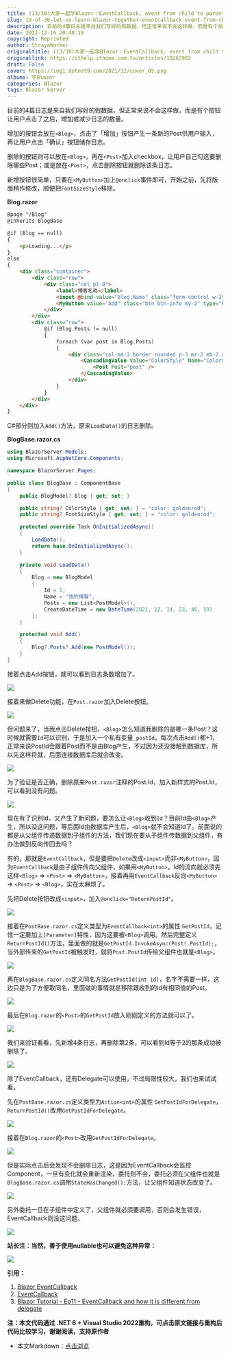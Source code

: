 ```yaml
---
title: (13/30)大家一起学Blazor：EventCallback, event from child to parent
slug: 13-of-30-let-us-learn-blazor-together-eventcallback-event-from-child-to-parent
description: 目前的4篇日志是来自我们写好的假数据，但正常来说不会这样做，而是有个按钮让用户点击了之后，增加或减少日志的数量。
date: 2021-12-16 20:48:19
copyright: Reprinted
author: StrayaWorker
originaltitle: (13/30)大家一起学Blazor：EventCallback, event from child to parent
originallink: https://ithelp.ithome.com.tw/articles/10262982
draft: False
cover: https://img1.dotnet9.com/2021/12/cover_05.png
albums: 学Blazor
categories: Blazor
tags: Blazor Server
---
```


目前的4篇日志是来自我们写好的假数据，但正常来说不会这样做，而是有个按钮让用户点击了之后，增加或减少日志的数量。

增加的按钮会放在`<Blog>`，点击了「增加」按钮产生一条新的Post供用户输入，再让用户点击「确认」按钮储存日志。

删除的按钮则可以放在`<Blog>`，再在`<Post>`加入checkbox，让用户自己勾选要删除哪些Post；或是放在`<Post>`，点击删除按钮就删除该条日志。

新增按钮很简单，只要在`<MyButton>`加上`@onclick`事件即可，开始之前，先将版面稍作修改，顺便把`FontSizeStyle`移除。

**Blog.razor**

```html
@page "/Blog"
@inherits BlogBase

@if (Blog == null)
{
    <p>Loading...</p>
}
else
{
    <div class="container">
        <div class="row">
            <div class="col pl-0">
                <label>博客名称</label>
                <input @bind-value="Blog.Name" class="form-control w-25"/>
                <MyButton value="Add" class="btn btn-info my-2" type="button" @onclick="Add"/>
            </div>
        </div>
        <div class="row">
            @if (Blog.Posts != null)
            {
                foreach (var post in Blog.Posts)
                {
                    <div class="col-md-3 border rounded p-3 mr-2 mb-2 w-25">
                        <CascadingValue Value="ColorStyle" Name="ColorStyle" IsFixed="true">
                            <Post Post="post" />
                        </CascadingValue>
                    </div>
                }
            }
        </div>
    </div>
}
```

C#部分则加入`Add()`方法，原来`LoadData()`的日志删除。

**BlogBase.razor.cs**

```C#
using BlazorServer.Models;
using Microsoft.AspNetCore.Components;

namespace BlazorServer.Pages;

public class BlogBase : ComponentBase
{
	public BlogModel? Blog { get; set; }

	public string? ColorStyle { get; set; } = "color: goldenrod";
	public string? FontSizeStyle { get; set; } = "color: goldenrod";

	protected override Task OnInitializedAsync()
	{
		LoadData();
		return base.OnInitializedAsync();
	}

	private void LoadData()
	{
		Blog = new BlogModel
		{
			Id = 1,
			Name = "我的博客",
			Posts = new List<PostModel>(),
			CreateDateTime = new DateTime(2021, 12, 14, 23, 46, 59)
		};
	}

	protected void Add()
	{
		Blog?.Posts?.Add(new PostModel());
	}
}
```

接着点击Add按钮，就可以看到日志条数增加了。

![](https://img1.dotnet9.com/2021/12/2101.gif)

接着来做Delete功能，在`Post.razor`加入Delete按钮。

![](https://img1.dotnet9.com/2021/12/2102.png)

但问题来了，当我点击Delete按钮，`<Blog>`怎么知道我删除的是哪一条Post？这时候就需要`Id`可以识别，于是加入一个私有变量`_postId`，每次点击`Add()`都+1，正常来说PostId会跟着Post而不是由Blog产生，不过因为还没接触到数据库，所以先这样将就，后面连接数据库后就会改变。

![](https://img1.dotnet9.com/2021/12/2103.png)

为了验证是否正确，删除原来`Post.razor`注释的Post.Id，加入新样式的Post.Id，可以看到没有问题。

![](https://img1.dotnet9.com/2021/12/2104.png)

现在有了识别Id，又产生了新问题，要怎么让`<Blog>`收到`Id`？目前Id由`<Blog>`产生，所以没这问题，等后面Id由数据库产生后，`<Blog>`就不会知道Id了。前面说的都是从父组件传递数据到子组件的方法，我们现在要从子组件传数据到父组件，有办法做到反向传回去吗？

有的，那就是`EventCallback`，但是要把`Delete`改成`<input>`而非`<MyButton>`，因为`EventCallback`是由子组件传向父组件，如果用`<MyButton>`，Id的流向就必须先这样`<Blog>` => `<Post>` => `<MyButton>`，接着再用`EventCallback`反向`<MyButton>` => `<Post>` => `<Blog>`，实在太麻烦了。

先把Delete按钮改成`<input>`，加入`@onclick="ReturnPostId"`。

![](https://img1.dotnet9.com/2021/12/2105.png)

接着在`PostBase.razor.cs`定义类型为`EventCallback<int>`的属性 `GetPostId`，记住一定要加上`[Parameter]`特性，因为这要被`<Blog>`调用。然后完整定义`ReturnPostId()`方法，里面做的就是`GetPostId.InvokeAsync(Post!.PostId);`，当外部传来的`GetPostId`被触发时，就将`Post.PostId`传给父组件也就是`<Blog>`。

![](https://img1.dotnet9.com/2021/12/2106.png)

再在`BlogBase.razor.cs`定义同名方法`GetPostId(int id)`，名字不需要一样，这边只是为了方便取同名，里面做的事情就是移除跟收到的Id有相同值的Post。

![](https://img1.dotnet9.com/2021/12/2107.png)

最后在`Blog.razor`的`<Post>`的`GetPostId`放入刚刚定义的方法就可以了。

![](https://img1.dotnet9.com/2021/12/2108.png)

我们来验证看看，先新增4条日志，再删除第2条，可以看到Id等于2的那条成功被删除了。

![](https://img1.dotnet9.com/2021/12/2109.gif)

除了EventCallback，还有Delegate可以使用，不过局限性较大，我们也来试试看。

先在`PostBase.razor.cs`定义类型为`Action<int>`的属性 `GetPostIdForDelegate`，`ReturnPostId()`改用`GetPostIdForDelegate`。

![](https://img1.dotnet9.com/2021/12/2110.png)

接着在`Blog.razor`的`<Post>`改用`GetPostIdForDelegate`。

![](https://img1.dotnet9.com/2021/12/2111.png)

但是实际点击后会发现不会删除日志，这是因为EventCallback会监控Component，一旦有变化就会重新渲染，委托则不会，委托必须在父组件也就是`BlogBase.razor.cs`调用`StateHasChanged();`方法，让父组件知道状态改变了。

![](https://img1.dotnet9.com/2021/12/2112.png)

另外委托一旦在子组件中定义了，父组件就必须要调用，否则会发生错误，EventCallback则没这问题。

![](https://img1.dotnet9.com/2021/12/2113.png)

**站长注：当然，善于使用nullable也可以避免这种异常：**

![](https://img1.dotnet9.com/2021/12/2114.png)

**引用：**

1. [Blazor EventCallback](https://www.pragimtech.com/blog/blazor/blazor-eventcallback/)
2. [EventCallback](https://docs.microsoft.com/en-us/aspnet/core/blazor/components/event-handling?view=aspnetcore-5.0#eventcallback-1)
3. [Blazor Tutorial - Ep11 - EventCallback and how it is different from delegate](https://www.youtube.com/watch?v=NQ7P0IPIqZk)

**注：本文代码通过 .NET 6 + Visual Studio 2022重构，可点击原文链接与重构后代码比较学习，谢谢阅读，支持原作者**

- 本文Markdown：[点击浏览](https://github.com/dotnet9/Assets.Dotnet9/blob/main/2021/12/2021-12-16_03.md)